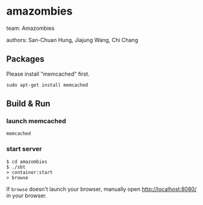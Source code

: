 # amazombies #

team: Amazombies

authors: San-Chuan Hung, Jiajung Wang, Chi Chang

## Packages

Please install "memcached" first. 

    sudo apt-get install memcached


## Build & Run ##

### launch memcached

    memcached   

### start server

    $ cd amazombies
    $ ./sbt
    > container:start
    > browse


If `browse` doesn't launch your browser, manually open [http://localhost:8080/](http://localhost:8080/) in your browser.
